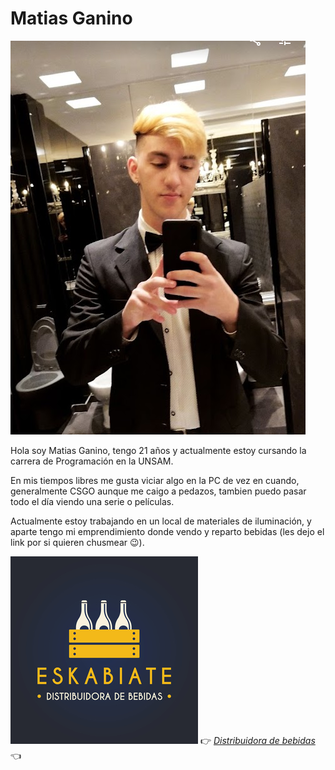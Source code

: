 # Matias Ganino

![Me](img.jpg)

Hola soy Matias Ganino, tengo 21 años y actualmente estoy cursando la carrera de Programación en la UNSAM.

En mis tiempos libres me gusta viciar algo en la PC de vez en cuando, generalmente CSGO aunque me caigo a pedazos, tambien puedo pasar todo el día viendo una serie o películas.


Actualmente estoy trabajando en un local de materiales de iluminación, y aparte tengo mi emprendimiento donde vendo y reparto bebidas 
(les dejo el link por si quieren chusmear
 😉).

![Me](LOGO.jpg)
👉 *[Distribuidora de bebidas](https://www.instagram.com/eskabiate/)* 👈